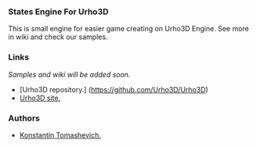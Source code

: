 ### States Engine For Urho3D ###
This is small engine for easier game creating on Urho3D Engine.
See more in wiki and check our samples.

### Links ###

*Samples and wiki will be added soon.*

* [Urho3D repository.] (https://github.com/Urho3D/Urho3D)
* [Urho3D site.](http://urho3d.github.io/)

### Authors ###

* [Konstantin Tomashevich.](https://github.com/KonstantinTomashevich/)
